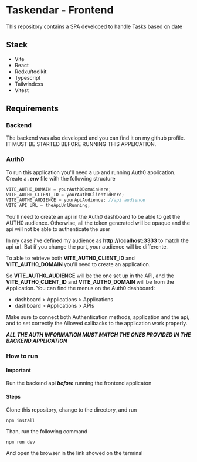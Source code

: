 # Taskendar - Frontend

This repository contains a SPA developed to handle Tasks based on date

## Stack

-   Vite
-   React
-   Redxu/toolkit
-   Typescript
-   Tailwindcss
-   Vitest

## Requirements

### Backend

The backend was also developed and you can find it on my github profile. IT MUST BE STARTED BEFORE RUNNING THIS APPLICATION.

### Auth0

To run this application you'll need a up and running Auth0 application. Create a **.env** file with the following structure

```js
VITE_AUTH0_DOMAIN = yourAuth0DomainHere;
VITE_AUTH0_CLIENT_ID = yourAuth0ClientIdHere;
VITE_AUTH0_AUDIENCE = yourApiAudience; //api audience
VITE_API_URL = theApiUrlRunning;
```

You'll need to create an api in the Auth0 dashboard to be able to get the AUTH0 audience. Otherwise, all the token generated will be opaque and the api will not be able to authenticate the user

In my case i've defined my audience as **http://localhost:3333** to match the api url. But if you change the port, your audience will be differente.

To able to retrieve both **VITE_AUTH0_CLIENT_ID** and **VITE_AUTH0_DOMAIN** you'll need to create an application.

So **VITE_AUTH0_AUDIENCE** will be the one set up in the API, and the **VITE_AUTH0_CLIENT_ID** and **VITE_AUTH0_DOMAIN** will be from the Application. You can find the menus on the Auth0 dashboard:

-   dashboard > Applications > Applications
-   dashboard > Applications > APIs

Make sure to connect both Authentication methods, application and the api, and to set correctly the Allowed callbacks to the application work properly.

**_ALL THE AUTH INFORMATION MUST MATCH THE ONES PROVIDED IN THE BACKEND APPLICATION_**

### How to run

#### Important

Run the backend api **_before_** running the frontend applicaton

#### Steps

Clone this repository, change to the directory, and run

```bash
npm install
```

Than, run the following command

```
npm run dev
```

And open the browser in the link showed on the terminal
